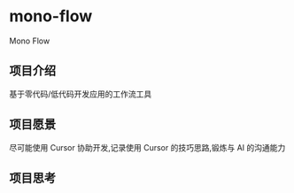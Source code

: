 # mono-flow

Mono Flow

## 项目介绍

基于零代码/低代码开发应用的工作流工具

## 项目愿景

尽可能使用 Cursor 协助开发,记录使用 Cursor 的技巧思路,锻炼与 AI 的沟通能力

## 项目思考
